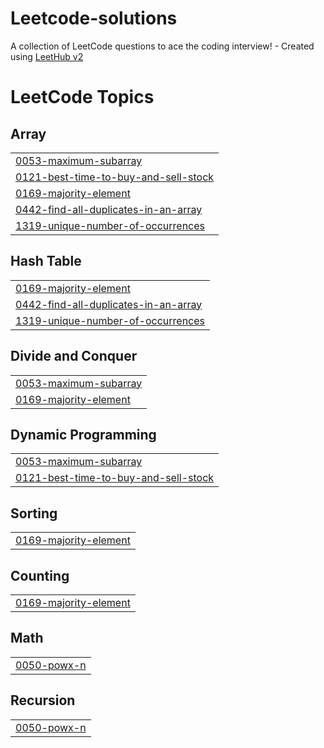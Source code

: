 # Leetcode-solutions
A collection of LeetCode questions to ace the coding interview! - Created using [LeetHub v2](https://github.com/arunbhardwaj/LeetHub-2.0)

<!---LeetCode Topics Start-->
# LeetCode Topics
## Array
|  |
| ------- |
| [0053-maximum-subarray](https://github.com/TiluramSahu/Leetcode-solutions/tree/master/0053-maximum-subarray) |
| [0121-best-time-to-buy-and-sell-stock](https://github.com/TiluramSahu/Leetcode-solutions/tree/master/0121-best-time-to-buy-and-sell-stock) |
| [0169-majority-element](https://github.com/TiluramSahu/Leetcode-solutions/tree/master/0169-majority-element) |
| [0442-find-all-duplicates-in-an-array](https://github.com/TiluramSahu/Leetcode-solutions/tree/master/0442-find-all-duplicates-in-an-array) |
| [1319-unique-number-of-occurrences](https://github.com/TiluramSahu/Leetcode-solutions/tree/master/1319-unique-number-of-occurrences) |
## Hash Table
|  |
| ------- |
| [0169-majority-element](https://github.com/TiluramSahu/Leetcode-solutions/tree/master/0169-majority-element) |
| [0442-find-all-duplicates-in-an-array](https://github.com/TiluramSahu/Leetcode-solutions/tree/master/0442-find-all-duplicates-in-an-array) |
| [1319-unique-number-of-occurrences](https://github.com/TiluramSahu/Leetcode-solutions/tree/master/1319-unique-number-of-occurrences) |
## Divide and Conquer
|  |
| ------- |
| [0053-maximum-subarray](https://github.com/TiluramSahu/Leetcode-solutions/tree/master/0053-maximum-subarray) |
| [0169-majority-element](https://github.com/TiluramSahu/Leetcode-solutions/tree/master/0169-majority-element) |
## Dynamic Programming
|  |
| ------- |
| [0053-maximum-subarray](https://github.com/TiluramSahu/Leetcode-solutions/tree/master/0053-maximum-subarray) |
| [0121-best-time-to-buy-and-sell-stock](https://github.com/TiluramSahu/Leetcode-solutions/tree/master/0121-best-time-to-buy-and-sell-stock) |
## Sorting
|  |
| ------- |
| [0169-majority-element](https://github.com/TiluramSahu/Leetcode-solutions/tree/master/0169-majority-element) |
## Counting
|  |
| ------- |
| [0169-majority-element](https://github.com/TiluramSahu/Leetcode-solutions/tree/master/0169-majority-element) |
## Math
|  |
| ------- |
| [0050-powx-n](https://github.com/TiluramSahu/Leetcode-solutions/tree/master/0050-powx-n) |
## Recursion
|  |
| ------- |
| [0050-powx-n](https://github.com/TiluramSahu/Leetcode-solutions/tree/master/0050-powx-n) |
<!---LeetCode Topics End-->